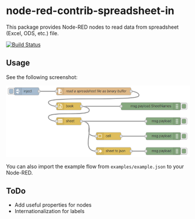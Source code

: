 # node-red-contrib-spreadsheet-in

This package provides Node-RED nodes to read data from spreadsheet (Excel, ODS, etc.) file.

[![Build Status](https://travis-ci.org/sakai-to/node-red-contrib-spreadsheet-in.svg?branch=master)](https://travis-ci.org/sakai-to/node-red-contrib-spreadsheet-in)

## Usage

See the following screenshot:

![example flow](https://raw.githubusercontent.com/sakai-to/node-red-contrib-spreadsheet-in/master/examples/example.png "Example flow")

You can also import the example flow from `examples/example.json` to your Node-RED.

## ToDo

- Add useful properties for nodes
- Internationalization for labels
